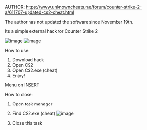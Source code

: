 AUTHOR: https://www.unknowncheats.me/forum/counter-strike-2-a/611707-updated-cs2-cheat.html

The author has not updated the software since November 19th.

Its a simple external hack for Counter Strike 2

![image](https://github.com/qyoka/cs2-external/assets/83430836/20782b40-0388-40fa-84e4-bca6fa5238b3)
![image](https://github.com/qyoka/cs2-external/assets/83430836/4049ce4d-2da9-4cb7-8eb6-f36f83eca369)





How to use:
1. Download hack
2. Open CS2
3. Open CS2.exe (cheat)
4. Enjoy!


Menu on INSERT


How to close:
1. Open task manager
2. Find CS2.exe (cheat) ![image](https://github.com/qyoka/cs2-external/assets/83430836/f03fd063-7a38-4b5a-877e-f9b0dc6aba03)

3. Close this task
